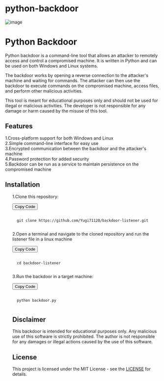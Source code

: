 # python-backdoor
![image](https://user-images.githubusercontent.com/86682458/227705199-8ed9a4a5-9fcc-4d12-8430-5e7335e74e7c.png)
<!DOCTYPE html>
<html>
<head>
	
</head>
<body>
	<h1>Python Backdoor</h1>
	<p>Python backdoor is a command-line tool that allows an attacker to remotely access and control a compromised machine. It is written in Python and can be used on both Windows and Linux systems.

The backdoor works by opening a reverse connection to the attacker's machine and waiting for commands. The attacker can then use the backdoor to execute commands on the compromised machine, access files, and perform other malicious activities.

This tool is meant for educational purposes only and should not be used for illegal or malicious activities. The developer is not responsible for any damage or harm caused by the misuse of this tool.</p>
	<h2>Features</h2>
	<p>1.Cross-platform support for both Windows and Linux<br>
2.Simple command-line interface for easy use<br>
3.Encrypted communication between the backdoor and the attacker's machine<br>
4.Password protection for added security<br>
5.Backdoor can be run as a service to maintain persistence on the compromised machine</p>
	<h2>Installation</h2>
	<ol>
		<p>1.Clone this repository:</p>
		<div>
  <button class="btn" data-clipboard-target="#code">Copy Code</button>
  <pre><code id="code">
  git clone https://github.com/Yugi71120/backdoor-listener.git
  </code></pre>
</div>
			<p>2.Open a terminal and navigate to the cloned repository and run the listener file in a linux machine </p>
		<div>
  <button class="btn" data-clipboard-target="#code">Copy Code</button>
  <pre><code id="code">
  cd backdoor-listener
  </code></pre>
</div>
		<p>3.Run the backdoor in a target machine:</p>
		<div>
  <button class="btn" data-clipboard-target="#code">Copy Code</button>
  <pre><code id="code">
  python backdoor.py
  </code></pre>
</div>	
		<h2>Disclaimer</h2>
		<p>This backdoor is intended for educational purposes only. Any malicious use of this software is strictly prohibited. The author is not responsible for any damages or illegal actions caused by the use of this software.</p>
		<h2>License</h2>
		<p>This project is licensed under the MIT License - see the 
			<a href="https://github.com/Yugi71120/python-backdoor/blob/main/LICENSE">LICENSE</a> for details.</p>
			
</body>
</html>
